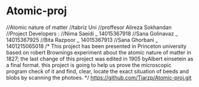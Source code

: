 # Atomic-proj

//Atomic nature of matter
//tabriz Uni
//proffesor Alireza Sokhandan
//Project Developers :
//Nima Saeidi _ 14015367918
//Sana Golinavaz _ 14015367925
//Bita Razpoor _ 14015367913
//Sana Ghorbani _ 1401215065018
/*
This project has been presented in Princeton university based on robert Brownings experiment about the atomic nature of matter in 1827; the last change
of this project was edited in 1905 byAlbert einsetein as a final format.
this project is going to help us prove the microscopic program check of it and find, clear, locate the exact situation of beeds and blobs by scanning
the photoes.
*/
https://github.com/Tiarzp/Atomic-proj.git
